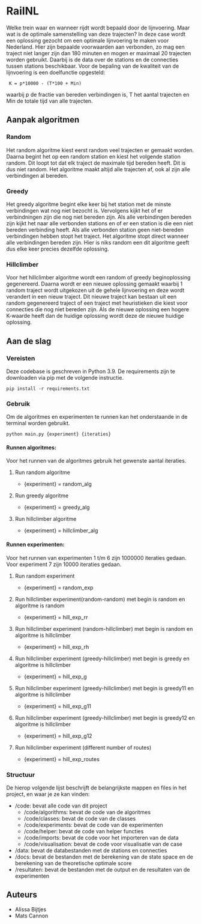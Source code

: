 # RailNL
Welke trein waar en wanneer rijdt wordt bepaald door de lijnvoering. Maar wat is de optimale samenstelling van deze trajecten? In deze case wordt een oplossing gezocht om een optimale lijnvoering te maken voor Nederland. Hier zijn bepaalde voorwaarden aan verbonden, zo mag een traject niet langer zijn dan 180 minuten en mogen er maximaal 20 trajecten worden gebruikt. Daarbij is de data over de stations en de connecties tussen stations beschikbaar. Voor de bepaling van de kwaliteit van de lijnvoering is een doelfunctie opgesteld: 
```
 K = p*10000 - (T*100 + Min)

```
waarbij p de fractie van bereden verbindingen is, T het aantal trajecten en Min de totale tijd van alle trajecten.

## Aanpak algoritmen
### Random
Het random algoritme kiest eerst random veel trajecten er gemaakt worden. Daarna begint het op een random station en kiest het volgende station random. Dit loopt tot dat elk traject de maximale tijd bereden heeft. Dit is dus niet random. Het algoritme maakt altijd alle trajecten af, ook al zijn alle verbindingen al bereden.

### Greedy
Het greedy algoritme begint elke keer bij het station met de minste verbindingen wat nog niet bezocht is. Vervolgens kijkt het of er verbindningen zijn die nog niet bereden zijn. Als alle verbindingen bereden zijn kijkt het naar alle verbonden stations en of er een station is die een niet bereden verbinding heeft. Als alle verbonden station geen niet-bereden verbindingen hebben stopt het traject. Het algoritme stopt direct wanneer alle verbindingen bereden zijn. Hier is niks random een dit algoritme geeft dus elke keer precies dezelfde oplossing.

### Hillclimber
Voor het hillclimber algoritme wordt een random of greedy beginoplossing gegenereerd. Daarna wordt er een nieuwe oplossing gemaakt waarbij 1 random traject wordt uitgekozen uit de gehele lijnvoering en deze wordt verandert in een nieuw traject. Dit nieuwe traject kan bestaan uit een random gegenereerd traject of een traject met heuristieken die kiest voor connecties die nog niet bereden zijn. Als de nieuwe oplossing een hogere K-waarde heeft dan de huidige oplossing wordt deze de nieuwe huidige oplossing.

## Aan de slag
### Vereisten
Deze codebase is geschreven in Python 3.9. De requirements zijn te downloaden via pip met de volgende instructie.
```
pip install -r requirements.txt
```

### Gebruik
Om de algoritmes en experimenten te runnen kan het onderstaande in de terminal worden gebruikt.
```
python main.py {experiment} {iteraties}
```
#### Runnen algoritmes:
Voor het runnen van de algoritmes gebruik het gewenste aantal iteraties.
1. Run random algoritme
    - {experiment} = random_alg

2. Run greedy algoritme
    - {experiment} = greedy_alg

3. Run hillclimber algoritme
    - {experiment} = hillclimber_alg

#### Runnen experimenten:
Voor het runnen van experimenten 1 t/m 6 zijn 1000000 iteraties gedaan. Voor experiment 7 zijn 10000 iteraties gedaan.
1. Run random experiment
    - {experiment} = random_exp

2. Run hillclimber experiment(random-random) met begin is random en algoritme is random
    - {experiment} = hill_exp_rr

3. Run hillclimber experiment (random-hillclimber) met begin is random en algoritme is hillclimber
    - {experiment} = hill_exp_rh

4. Run hillclimber experiment (greedy-hillclimber) met begin is greedy en algoritme is hillclimber
    - {experiment} = hill_exp_g

5. Run hillclimber experiment (greedy-hillclimber) met begin is greedy11 en algoritme is hillclimber
    - {experiment} = hill_exp_g11

6. Run hillclimber experiment (greedy-hillclimber) met begin is greedy12 en algoritme is hillclimber
    - {experiment} = hill_exp_g12

7. Run hillclimber experiment (different number of routes)
    - {experiment} = hill_exp_routes

### Structuur
De hierop volgende lijst beschrijft de belangrijkste mappen en files in het project, en waar je ze kan vinden:
* /code: bevat alle code van dit project
    * /code/algorithms: bevat de code van de algoritmes
    * /code/classes: bevat de code van de classes
    * /code/experiments: bevat de code van de experimenten
    * /code/helper: bevat de code van helper functies
    * /code/imports: bevat de code voor het importeren van de data
    * /code/visualisation: bevat de code voor visualisatie van de case
* /data: bevat de databestanden met de stations en connecties
* /docs: bevat de bestanden met de berekening van de state space en de berekening van de theoretische optimale score
* /resultaten: bevat de bestanden met de output en de resultaten van de experimenten

## Auteurs
* Alissa Bijtjes
* Mats Cannon